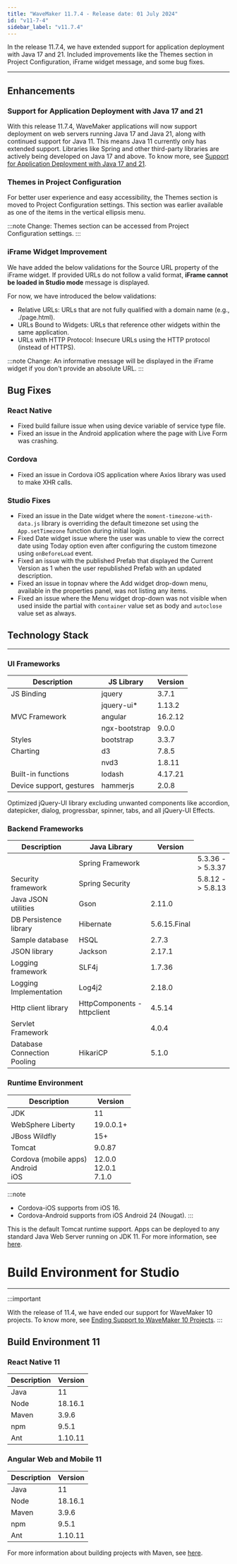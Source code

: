 ```yaml
---
title: "WaveMaker 11.7.4 - Release date: 01 July 2024"
id: "v11-7-4"
sidebar_label: "v11.7.4"
---
```


In the release 11.7.4, we have extended support for application deployment with Java 17 and 21. Included improvements like the Themes section in Project Configuration, iFrame widget message, and some bug fixes.

---

## Enhancements

### Support for Application Deployment with Java 17 and 21

With this release 11.7.4, WaveMaker applications will now support deployment on web servers running Java 17 and Java 21, along with continued support for Java 11. This means Java 11 currently only has extended support. Libraries like Spring and other third-party libraries are actively being developed on Java 17 and above. To know more, see [Support for Application Deployment with Java 17 and 21](https://docs.wavemaker.com/learn/blog/2024/06/24/java-update-17-and-21/).

### Themes in Project Configuration

For better user experience and easy accessibility, the Themes section is moved to Project Configuration settings. This section was earlier available as one of the items in the vertical ellipsis menu.

:::note
Change: Themes section can be accessed from Project Configuration settings.
:::

### iFrame Widget Improvement

We have added the below validations for the Source URL property of the iFrame widget. If provided URLs do not follow a valid format, **iFrame cannot be loaded in Studio mode** message is displayed.

For now, we have introduced the below validations:

- Relative URLs: URLs that are not fully qualified with a domain name (e.g., ./page.html).
- URLs Bound to Widgets: URLs that reference other widgets within the same application.
- URLs with HTTP Protocol: Insecure URLs using the HTTP protocol (instead of HTTPS).

:::note
Change: An informative message will be displayed in the iFrame widget if you don't provide an absolute URL.
:::

## Bug Fixes

### React Native

- Fixed build failure issue when using device variable of service type file.
- Fixed an issue in the Android application where the page with Live Form was crashing.

### Cordova 

- Fixed an issue in Cordova iOS application where Axios library was used to make XHR calls.

### Studio Fixes

- Fixed an issue in the Date widget where the `moment-timezone-with-data.js` library is overriding the default timezone set using the `App.setTimezone` function during initial login.
- Fixed Date widget issue where the user was unable to view the correct date using Today option even after configuring the custom timezone using `onBeforeLoad` event.
- Fixed an issue with the published Prefab that displayed the Current Version as 1 when the user republished Prefab with an updated description.
- Fixed an issue in topnav where the Add widget drop-down menu, available in the properties panel, was not listing any items.
- Fixed an issue where the Menu widget drop-down was not visible when used inside the partial with `container` value set as body and `autoclose` value set as always.

## Technology Stack

---

### UI Frameworks

| Description | JS Library | Version |
| --- | --- | --- |
| JS Binding | jquery |  3.7.1 |
|  | jquery-ui* | 1.13.2 |
| MVC Framework | angular | 16.2.12  |
|  | ngx-bootstrap | 9.0.0 |
| Styles | bootstrap | 3.3.7 |
| Charting | d3 | 7.8.5 |
|  | nvd3 | 1.8.11 |
| Built-in functions | lodash | 4.17.21|
| Device support, gestures | hammerjs | 2.0.8 |

Optimized jQuery-UI library excluding unwanted components like accordion, datepicker, dialog, progressbar, spinner, tabs, and all jQuery-UI Effects.

### Backend Frameworks

| Description | Java Library | Version |
| --- | --- | --- |
|  | Spring Framework | <td className="versiontdbgcolor"> 5.3.36 -> 5.3.37 </td>|
| Security framework | Spring Security | <td className="versiontdbgcolor"> 5.8.12 -> 5.8.13 </td> |
| Java JSON utilities | Gson  | 2.11.0 |
| DB Persistence library | Hibernate | 5.6.15.Final |
| Sample database | HSQL | 2.7.3 |
| JSON library | Jackson | 2.17.1 |
| Logging framework | SLF4j | 1.7.36 |
| Logging Implementation | Log4j2 | 2.18.0|
| Http client library  | HttpComponents -  httpclient |  4.5.14 |
| Servlet Framework |  | 4.0.4 |
| Database Connection Pooling | HikariCP | 5.1.0 |

### Runtime Environment

| Description | Version |
| --- | --- |
| JDK | 11 |
| WebSphere Liberty | 19.0.0.1+ |
| JBoss Wildfly | 15+ |
| Tomcat | 9.0.87 |
| Cordova (mobile apps) <br/> Android <br/> iOS |12.0.0 <br/> 12.0.1 <br/> 7.1.0 |

:::note
- Cordova-iOS supports from iOS 16.
- Cordova-Android supports from iOS Android 24 (Nougat).
:::

This is the default Tomcat runtime support. Apps can be deployed to any standard Java Web Server running on JDK 11. For more information, see [here](/learn/app-development/deployment/deployment-web-server).

# Build Environment for Studio
---

:::important

With the release of 11.4, we have ended our support for WaveMaker 10 projects. To know more, see [Ending Support to WaveMaker 10 Projects](/learn/blog/2023/08/11/wavemaker10x-end-of-support).
:::

## Build Environment 11 

### React Native 11

|Description|	Version|
|---|---|
|Java |11 |
|Node|18.16.1|
|Maven| 3.9.6 |
|npm | 9.5.1|
|Ant|	1.10.11|


### Angular Web and Mobile 11

|Description|	Version|
|---|---|
|Java | 11 |
|Node| 18.16.1|
|Maven| 3.9.6 |
|npm |	9.5.1|
|Ant|	1.10.11|

For more information about building projects with Maven, see [here](/learn/app-development/deployment/building-with-maven).


